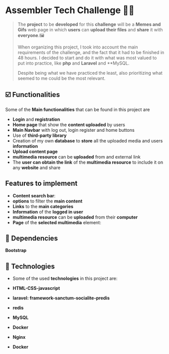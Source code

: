 

# Assembler Tech Challenge 👩‍💻 <!-- omit in toc -->

>The **project** to be **developed** for this **challenge** will be a **Memes and Gifs** web page in which **users** can **upload their files** and **share** it with **everyone**.🖼
> 
>When organizing this project, I took into account the main requirements of the challenge, and the fact that it had to be finished in 48 hours.
I decided to start and do it with what was most valued to put into practice, like **php** and **Laravel** and **MySQL.
>
>Despite being what we have practiced the least, also prioritizing what seemed to me could be the most relevant.
>

## ☑️ Functionalities  

Some of the **Main functionalities** that can be found in this project are

- **Login** and **registration**
- **Home page** that show the **content uploaded** by users
- **Main Navbar** with log out, login register and home buttons
- Use of  **third-party library**
- Creation of my own **database** to **store** all the uploaded media and users **information**
- **Upload content page**
- **multimedia resource** can be **uploaded** from and external link
- The **user can obtain the link** of the **multimedia resource** to include it on any **website** and share

##  Features to implement 

  - **Content search bar**:
  - **options** to filter the **main content**
  - **Links** to the **main categories**
  - **Information** of the **logged in user**
  - **multimedia resource** can be **uploaded** from their **computer**
  - **Page** of the **selected multimedia** element:

## 🧪 Dependencies
**Bootstrap**


## 🔧 Technologies
- Some of the used **technologies** in this project are:

- **HTML-CSS-javascript**
- **laravel: framework-sanctum-socialite-predis**
- **redis**
- **MySQL**
- **Docker**
- **Nginx**
- **Docker**
